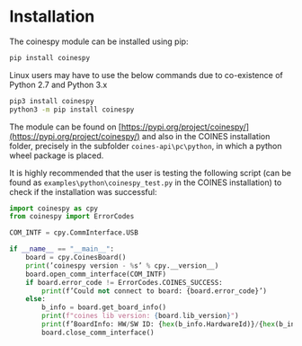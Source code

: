# Installation

The coinespy module can be installed using pip:

```bash
pip install coinespy
```

Linux users may have to use the below commands due to co-existence of Python 2.7 and Python 3.x

```bash
pip3 install coinespy
python3 -m pip install coinespy
```

The module can be found on [https://pypi.org/project/coinespy/](https://pypi.org/project/coinespy/) and also in the COINES installation folder, precisely in the subfolder `coines-api\pc\python`, in which a python wheel package is placed. 

It is highly recommended that the user is testing the following script (can be found as
`examples\python\coinespy_test.py` in the COINES installation) to check if the installation was
successful:

```python
import coinespy as cpy
from coinespy import ErrorCodes

COM_INTF = cpy.CommInterface.USB

if __name__ == "__main__":
    board = cpy.CoinesBoard()
    print(’coinespy version - %s’ % cpy.__version__)
    board.open_comm_interface(COM_INTF)
    if board.error_code != ErrorCodes.COINES_SUCCESS:
        print(f’Could not connect to board: {board.error_code}’)
    else:
        b_info = board.get_board_info()
        print(f"coines lib version: {board.lib_version}")
        print(f’BoardInfo: HW/SW ID: {hex(b_info.HardwareId)}/{hex(b_info.SoftwareId)}’)
        board.close_comm_interface()
```